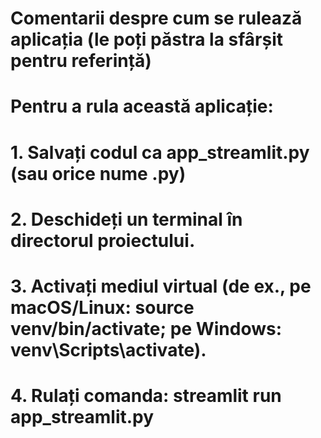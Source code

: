 # Comentarii despre cum se rulează aplicația (le poți păstra la sfârșit pentru referință)
# Pentru a rula această aplicație:
# 1. Salvați codul ca app_streamlit.py (sau orice nume .py)
# 2. Deschideți un terminal în directorul proiectului.
# 3. Activați mediul virtual (de ex., pe macOS/Linux: source venv/bin/activate; pe Windows: venv\Scripts\activate).
# 4. Rulați comanda: streamlit run app_streamlit.py 